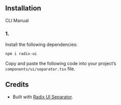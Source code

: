 ## Installation

CLI
Manual

### 1.

Install the following dependencies:

```bash
npm i radix-ui
```

Copy and paste the following code into your project’s `components/ui/separator.tsx` file.

## Credits

- Built with [Radix UI Separator](https://www.radix-ui.com/primitives/docs/components/separator).
